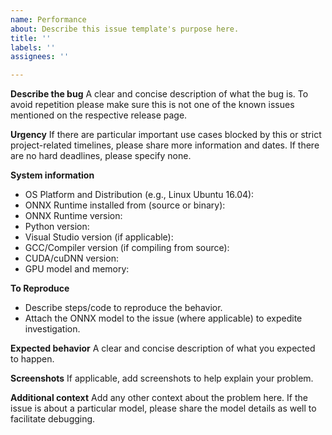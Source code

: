```yaml
---
name: Performance
about: Describe this issue template's purpose here.
title: ''
labels: ''
assignees: ''

---
```


**Describe the bug**
A clear and concise description of what the bug is. To avoid repetition please make sure this is not one of the known issues mentioned on the respective release page.

**Urgency**
If there are particular important use cases blocked by this or strict project-related timelines, please share more information and dates. If there are no hard deadlines, please specify none.

**System information**
- OS Platform and Distribution (e.g., Linux Ubuntu 16.04):
- ONNX Runtime installed from (source or binary):
- ONNX Runtime version:
- Python version:
- Visual Studio version (if applicable):
- GCC/Compiler version (if compiling from source):
- CUDA/cuDNN version:
- GPU model and memory:

**To Reproduce**
- Describe steps/code to reproduce the behavior.
- Attach the ONNX model to the issue (where applicable) to expedite investigation.

**Expected behavior**
A clear and concise description of what you expected to happen.

**Screenshots**
If applicable, add screenshots to help explain your problem.

**Additional context**
Add any other context about the problem here. If the issue is about a particular model, please share the model details as well to facilitate debugging.
